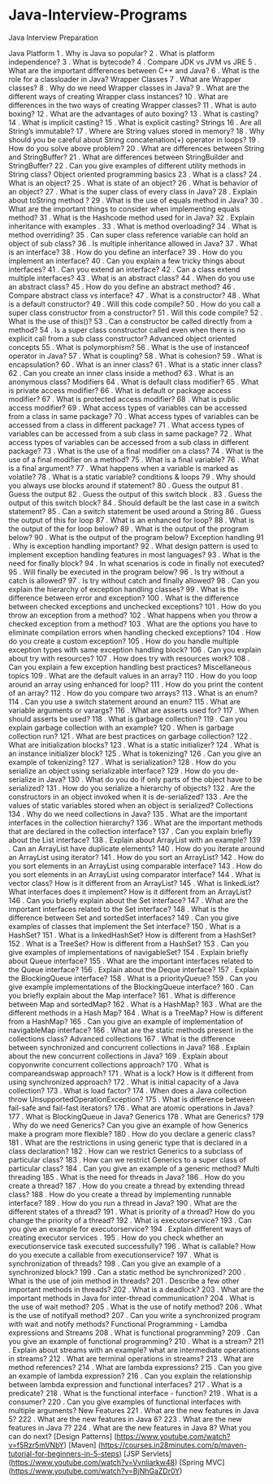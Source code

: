 # Java-Interview-Programs

Java Interview Preparation


Java Platform 1 . Why is Java so popular? 2 . What is platform independence? 3 . What is bytecode? 4 . Compare JDK vs JVM vs JRE 5 . What are the important differences between C++ and Java? 6 . What is the role for a classloader in Java? Wrapper Classes 7 . What are Wrapper classes? 8 . Why do we need Wrapper classes in Java? 9 . What are the different ways of creating Wrapper class instances? 10 . What are differences in the two ways of creating Wrapper classes? 11 . What is auto boxing? 12 . What are the advantages of auto boxing? 13 . What is casting? 14 . What is implicit casting? 15 . What is explicit casting? Strings 16 . Are all String’s immutable? 17 . Where are String values stored in memory? 18 . Why should you be careful about String concatenation(+) operator in loops? 19 . How do you solve above problem? 20 . What are differences between String and StringBuffer? 21 . What are differences between StringBuilder and StringBuffer? 22 . Can you give examples of different utility methods in String class? Object oriented programming basics 23 . What is a class? 24 . What is an object? 25 . What is state of an object? 26 . What is behavior of an object? 27 . What is the super class of every class in Java? 28 . Explain about toString method ? 29 . What is the use of equals method in Java? 30 . What are the important things to consider when implementing equals method? 31 . What is the Hashcode method used for in Java? 32 . Explain inheritance with examples . 33 . What is method overloading? 34 . What is method overriding? 35 . Can super class reference variable can hold an object of sub class? 36 . Is multiple inheritance allowed in Java? 37 . What is an interface? 38 . How do you define an interface? 39 . How do you implement an interface? 40 . Can you explain a few tricky things about interfaces? 41 . Can you extend an interface? 42 . Can a class extend multiple interfaces? 43 . What is an abstract class? 44 . When do you use an abstract class? 45 . How do you define an abstract method? 46 . Compare abstract class vs interface? 47 . What is a constructor? 48 . What is a default constructor? 49 . Will this code compile? 50 . How do you call a super class constructor from a constructor? 51 . Will this code compile? 52 . What is the use of this()? 53 . Can a constructor be called directly from a method? 54 . Is a super class constructor called even when there is no explicit call from a sub class constructor? Advanced object oriented concepts 55 . What is polymorphism? 56 . What is the use of instanceof operator in Java? 57 . What is coupling? 58 . What is cohesion? 59 . What is encapsulation? 60 . What is an inner class? 61 . What is a static inner class? 62 . Can you create an inner class inside a method? 63 . What is an anonymous class? Modifiers 64 . What is default class modifier? 65 . What is private access modifier? 66 . What is default or package access modifier? 67 . What is protected access modifier? 68 . What is public access modifier? 69 . What access types of variables can be accessed from a class in same package? 70 . What access types of variables can be accessed from a class in different package? 71 . What access types of variables can be accessed from a sub class in same package? 72 . What access types of variables can be accessed from a sub class in different package? 73 . What is the use of a final modifier on a class? 74 . What is the use of a final modifier on a method? 75 . What is a final variable? 76 . What is a final argument? 77 . What happens when a variable is marked as volatile? 78 . What is a static variable? conditions & loops 79 . Why should you always use blocks around if statement? 80 . Guess the output 81 . Guess the output 82 . Guess the output of this switch block . 83 . Guess the output of this switch block? 84 . Should default be the last case in a switch statement? 85 . Can a switch statement be used around a String 86 . Guess the output of this for loop 87 . What is an enhanced for loop? 88 . What is the output of the for loop below? 89 . What is the output of the program below? 90 . What is the output of the program below? Exception handling 91 . Why is exception handling important? 92 . What design pattern is used to implement exception handling features in most languages? 93 . What is the need for finally block? 94 . In what scenarios is code in finally not executed? 95 . Will finally be executed in the program below? 96 . Is try without a catch is allowed? 97 . Is try without catch and finally allowed? 98 . Can you explain the hierarchy of exception handling classes? 99 . What is the difference between error and exception? 100 . What is the difference between checked exceptions and unchecked exceptions? 101 . How do you throw an exception from a method? 102 . What happens when you throw a checked exception from a method? 103 . What are the options you have to eliminate compilation errors when handling checked exceptions? 104 . How do you create a custom exception? 105 . How do you handle multiple exception types with same exception handling block? 106 . Can you explain about try with resources? 107 . How does try with resources work? 108 . Can you explain a few exception handling best practices? Miscellaneous topics 109 . What are the default values in an array? 110 . How do you loop around an array using enhanced for loop? 111 . How do you print the content of an array? 112 . How do you compare two arrays? 113 . What is an enum? 114 . Can you use a switch statement around an enum? 115 . What are variable arguments or varargs? 116 . What are asserts used for? 117 . When should asserts be used? 118 . What is garbage collection? 119 . Can you explain garbage collection with an example? 120 . When is garbage collection run? 121 . What are best practices on garbage collection? 122 . What are initialization blocks? 123 . What is a static initializer? 124 . What is an instance initializer block? 125 . What is tokenizing? 126 . Can you give an example of tokenizing? 127 . What is serialization? 128 . How do you serialize an object using serializable interface? 129 . How do you de-serialize in Java? 130 . What do you do if only parts of the object have to be serialized? 131 . How do you serialize a hierarchy of objects? 132 . Are the constructors in an object invoked when it is de-serialized? 133 . Are the values of static variables stored when an object is serialized? Collections 134 . Why do we need collections in Java? 135 . What are the important interfaces in the collection hierarchy? 136 . What are the important methods that are declared in the collection interface? 137 . Can you explain briefly about the List interface? 138 . Explain about ArrayList with an example? 139 . Can an ArrayList have duplicate elements? 140 . How do you iterate around an ArrayList using iterator? 141 . How do you sort an ArrayList? 142 . How do you sort elements in an ArrayList using comparable interface? 143 . How do you sort elements in an ArrayList using comparator interface? 144 . What is vector class? How is it different from an ArrayList? 145 . What is linkedList? What interfaces does it implement? How is it different from an ArrayList? 146 . Can you briefly explain about the Set interface? 147 . What are the important interfaces related to the Set interface? 148 . What is the difference between Set and sortedSet interfaces? 149 . Can you give examples of classes that implement the Set interface? 150 . What is a HashSet? 151 . What is a linkedHashSet? How is different from a HashSet? 152 . What is a TreeSet? How is different from a HashSet? 153 . Can you give examples of implementations of navigableSet? 154 . Explain briefly about Queue interface? 155 . What are the important interfaces related to the Queue interface? 156 . Explain about the Deque interface? 157 . Explain the BlockingQueue interface? 158 . What is a priorityQueue? 159 . Can you give example implementations of the BlockingQueue interface? 160 . Can you briefly explain about the Map interface? 161 . What is difference between Map and sortedMap? 162 . What is a HashMap? 163 . What are the different methods in a Hash Map? 164 . What is a TreeMap? How is different from a HashMap? 165 . Can you give an example of implementation of navigableMap interface? 166 . What are the static methods present in the collections class? Advanced collections 167 . What is the difference between synchronized and concurrent collections in Java? 168 . Explain about the new concurrent collections in Java? 169 . Explain about copyonwrite concurrent collections approach? 170 . What is compareandswap approach? 171 . What is a lock? How is it different from using synchronized approach? 172 . What is initial capacity of a Java collection? 173 . What is load factor? 174 . When does a Java collection throw UnsupportedOperationException? 175 . What is difference between fail-safe and fail-fast iterators? 176 . What are atomic operations in Java? 177 . What is BlockingQueue in Java? Generics 178 . What are Generics? 179 . Why do we need Generics? Can you give an example of how Generics make a program more flexible? 180 . How do you declare a generic class? 181 . What are the restrictions in using generic type that is declared in a class declaration? 182 . How can we restrict Generics to a subclass of particular class? 183 . How can we restrict Generics to a super class of particular class? 184 . Can you give an example of a generic method? Multi threading 185 . What is the need for threads in Java? 186 . How do you create a thread? 187 . How do you create a thread by extending thread class? 188 . How do you create a thread by implementing runnable interface? 189 . How do you run a thread in Java? 190 . What are the different states of a thread? 191 . What is priority of a thread? How do you change the priority of a thread? 192 . What is executorservice? 193 . Can you give an example for executorservice? 194 . Explain different ways of creating executor services . 195 . How do you check whether an executionservice task executed successfully? 196 . What is callable? How do you execute a callable from executionservice? 197 . What is synchronization of threads? 198 . Can you give an example of a synchronized block? 199 . Can a static method be synchronized? 200 . What is the use of join method in threads? 201 . Describe a few other important methods in threads? 202 . What is a deadlock? 203 . What are the important methods in Java for inter-thread communication? 204 . What is the use of wait method? 205 . What is the use of notify method? 206 . What is the use of notifyall method? 207 . Can you write a synchronized program with wait and notify methods? Functional Programming - Lamdba expressions and Streams 208 . What is functional programming? 209 . Can you give an example of functional programming? 210 . What is a stream? 211 . Explain about streams with an example? what are intermediate operations in streams? 212 . What are terminal operations in streams? 213 . What are method references? 214 . What are lambda expressions? 215 . Can you give an example of lambda expression? 216 . Can you explain the relationship between lambda expression and functional interfaces? 217 . What is a predicate? 218 . What is the functional interface - function? 219 . What is a consumer? 220 . Can you give examples of functional interfaces with multiple arguments? New Features 221 . What are the new features in Java 5? 222 . What are the new features in Java 6? 223 . What are the new features in Java 7? 224 . What are the new features in Java 8? What you can do next? [Design Patterns] (https://www.youtube.com/watch?v=f5Rzr5mVNbY) [Maven] (https://courses.in28minutes.com/p/maven-tutorial-for-beginners-in-5-steps) [JSP Servlets] (https://www.youtube.com/watch?v=Vvnliarkw48) [Spring MVC] (https://www.youtube.com/watch?v=BjNhGaZDr0Y)
